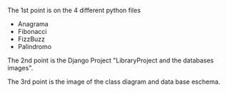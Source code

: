 The 1st point is on the 4 different python files
* Anagrama
* Fibonacci
* FizzBuzz
* Palindromo

The 2nd point is the Django Project "LibraryProject and the databases images".

The 3rd point is the image of the class diagram and data base eschema.

